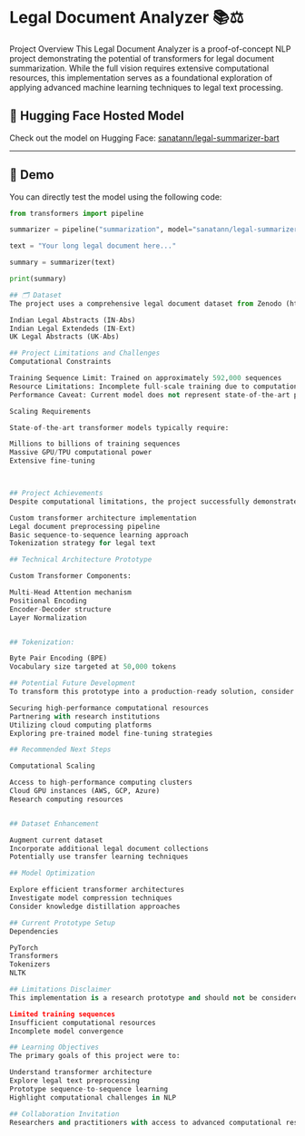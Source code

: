 # Legal Document Analyzer 📚⚖️
Project Overview
This Legal Document Analyzer is a proof-of-concept NLP project demonstrating the potential of transformers for legal document summarization. While the full vision requires extensive computational resources, this implementation serves as a foundational exploration of applying advanced machine learning techniques to legal text processing.

## 🤗 Hugging Face Hosted Model

Check out the model on Hugging Face: [sanatann/legal-summarizer-bart](https://huggingface.co/sanatann/legal-summarizer-bart)

---


## 🚀 Demo

You can directly test the model using the following code:

```python
from transformers import pipeline

summarizer = pipeline("summarization", model="sanatann/legal-summarizer-bart")

text = "Your long legal document here..."

summary = summarizer(text)

print(summary)

## 🗂️ Dataset
The project uses a comprehensive legal document dataset from Zenodo (https://zenodo.org/records/7152317), containing:

Indian Legal Abstracts (IN-Abs)
Indian Legal Extendeds (IN-Ext)
UK Legal Abstracts (UK-Abs)

## Project Limitations and Challenges
Computational Constraints

Training Sequence Limit: Trained on approximately 592,000 sequences
Resource Limitations: Incomplete full-scale training due to computational restrictions
Performance Caveat: Current model does not represent state-of-the-art performance

Scaling Requirements

State-of-the-art transformer models typically require:

Millions to billions of training sequences
Massive GPU/TPU computational power
Extensive fine-tuning



## Project Achievements
Despite computational limitations, the project successfully demonstrated:

Custom transformer architecture implementation
Legal document preprocessing pipeline
Basic sequence-to-sequence learning approach
Tokenization strategy for legal text

## Technical Architecture Prototype

Custom Transformer Components:

Multi-Head Attention mechanism
Positional Encoding
Encoder-Decoder structure
Layer Normalization


## Tokenization:

Byte Pair Encoding (BPE)
Vocabulary size targeted at 50,000 tokens

## Potential Future Development
To transform this prototype into a production-ready solution, consider:

Securing high-performance computational resources
Partnering with research institutions
Utilizing cloud computing platforms
Exploring pre-trained model fine-tuning strategies

## Recommended Next Steps

Computational Scaling

Access to high-performance computing clusters
Cloud GPU instances (AWS, GCP, Azure)
Research computing resources


## Dataset Enhancement

Augment current dataset
Incorporate additional legal document collections
Potentially use transfer learning techniques

## Model Optimization

Explore efficient transformer architectures
Investigate model compression techniques
Consider knowledge distillation approaches

## Current Prototype Setup
Dependencies

PyTorch
Transformers
Tokenizers
NLTK

## Limitations Disclaimer
This implementation is a research prototype and should not be considered a production-ready legal summarization tool. The model's performance is significantly constrained by:

Limited training sequences
Insufficient computational resources
Incomplete model convergence

## Learning Objectives
The primary goals of this project were to:

Understand transformer architecture
Explore legal text preprocessing
Prototype sequence-to-sequence learning
Highlight computational challenges in NLP

## Collaboration Invitation
Researchers and practitioners with access to advanced computational resources are invited to build upon this foundational work.


